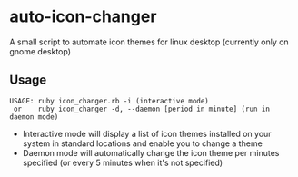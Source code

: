 # auto-icon-changer
A small script to automate icon themes for linux desktop (currently only on gnome desktop)

## Usage
```
USAGE: ruby icon_changer.rb -i (interactive mode)
 or    ruby icon_changer -d, --daemon [period in minute] (run in daemon mode)
 ```
 
 - Interactive mode will display a list of icon themes installed on your system in standard locations and enable you to change a theme
 - Daemon mode will automatically change the icon theme per minutes specified (or every 5 minutes when it's not specified)
 
 
